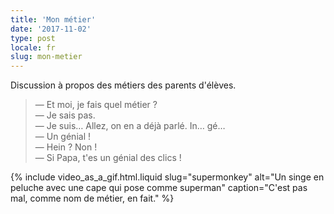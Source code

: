 ```yaml
---
title: 'Mon métier'
date: '2017-11-02'
type: post
locale: fr
slug: mon-metier
---
```


Discussion à propos des métiers des parents d'élèves.

<!-- more -->

> — Et moi, je fais quel métier ?  
> — Je sais pas.  
> — Je suis… Allez, on en a déjà parlé. In… gé…  
> — Un génial !  
> — Hein ? Non !  
> — Si Papa, t'es un génial des clics !

{% include video_as_a_gif.html.liquid
slug="supermonkey"
alt="Un singe en peluche avec une cape qui pose comme superman"
caption="C'est pas mal, comme nom de métier, en fait."
%}
